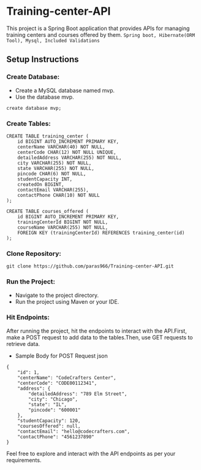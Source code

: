 # Training-center-API
This project is a Spring Boot application that provides APIs for managing training centers and courses offered by them.
`Spring boot, Hibernate(ORM Tool), Mysql, Included Validations`

## Setup Instructions
### Create Database:
- Create a MySQL database named mvp.
- Use the database mvp.
```
create database mvp;
```
### Create Tables:
```
CREATE TABLE training_center (
    id BIGINT AUTO_INCREMENT PRIMARY KEY,
    centerName VARCHAR(40) NOT NULL,
    centerCode CHAR(12) NOT NULL UNIQUE,
    detailedAddress VARCHAR(255) NOT NULL,
    city VARCHAR(255) NOT NULL,
    state VARCHAR(255) NOT NULL,
    pincode CHAR(6) NOT NULL,
    studentCapacity INT,
    createdOn BIGINT,
    contactEmail VARCHAR(255),
    contactPhone CHAR(10) NOT NULL
);

CREATE TABLE courses_offered (
    id BIGINT AUTO_INCREMENT PRIMARY KEY,
    trainingCenterId BIGINT NOT NULL,
    courseName VARCHAR(255) NOT NULL,
    FOREIGN KEY (trainingCenterId) REFERENCES training_center(id)
);

```
### Clone Repository:
```
git clone https://github.com/paras966/Training-center-API.git
```
### Run the Project:
- Navigate to the project directory.
- Run the project using Maven or your IDE.

### Hit Endpoints:

After running the project, hit the endpoints to interact with the API.First, make a POST request to add data to the tables.Then, use GET requests to retrieve data.
- Sample Body for POST Request
json
```
{
    "id": 1,
    "centerName": "CodeCrafters Center",
    "centerCode": "CODE00112341",
    "address": {
        "detailedAddress": "789 Elm Street",
        "city": "Chicago",
        "state": "IL",
        "pincode": "600001"
    },
    "studentCapacity": 120,
    "coursesOffered": null,
    "contactEmail": "hello@codecrafters.com",
    "contactPhone": "4561237890"
}
```
Feel free to explore and interact with the API endpoints as per your requirements.
